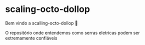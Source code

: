 # scaling-octo-dollop

Bem vindo a scalling-octo-dollop :tada:

O repositório onde entendemos como serras eletricas podem ser extremamente confiáveis
